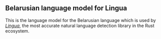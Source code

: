 ## Belarusian language model for Lingua

This is the language model for the Belarusian language which is used by 
[*Lingua*](https://github.com/pemistahl/lingua-rs), 
the most accurate natural language detection library in the Rust ecosystem.